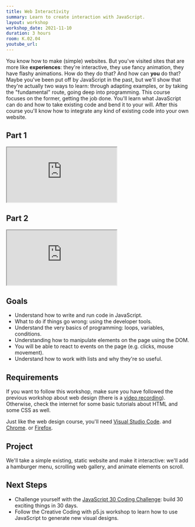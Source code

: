 ```yaml
---
title: Web Interactivity
summary: Learn to create interaction with JavaScript.
layout: workshop
workshop_date: 2021-11-10
duration: 3 hours
room: K.02.04
youtube_url: 
---
```


You know how to make (simple) websites. But you've visited sites that are more like **experiences**: they're interactive, they use fancy animation, they have flashy animations. How do they do that? And how can **you** do that? Maybe you've been put off by JavaScript in the past, but we'll show that they're actually two ways to learn: through adapting examples, or by taking the "fundamental" route, going deep into programming. This course focuses on the former, getting the job done. You'll learn what JavaScript can do and how to take existing code and bend it to your will. After this course you'll know how to integrate any kind of existing code into your own website.


## Part 1
<div class="embed-responsive embed-responsive-16by9">
  <iframe class="embed-responsive-item" src="https://www.youtube.com/embed/AZQrTeOYqMo"></iframe>
</div>

## Part 2
<div class="embed-responsive embed-responsive-16by9">
  <iframe class="embed-responsive-item" src="https://www.youtube.com/embed/iiVn0glYP90"></iframe>
</div>


## Goals

- Understand how to write and run code in JavaScript.
- What to do if things go wrong: using the developer tools.
- Understand the very basics of programming: loops, variables, conditions.
- Understanding how to manipulate elements on the page using the DOM.
- You will be able to react to events on the page (e.g. clicks, mouse movement).
- Understand how to work with lists and why they're so useful.

## Requirements

If you want to follow this workshop, make sure you have followed the previous workshop about web design (there is a [video recording](https://www.youtube.com/watch?v=cmdcECj7_V0)). Otherwise, check the internet for some basic tutorials about HTML and some CSS as well.

Just like the web design course, you'll need [Visual Studio Code](https://code.visualstudio.com/). and [Chrome](https://www.google.com/chrome/). or [Firefox](https://www.mozilla.org/firefox).



## Project

We'll take a simple existing, static website and make it interactive: we'll add a hamburger menu, scrolling web gallery, and animate elements on scroll.

## Next Steps

- Challenge yourself with the [JavaScript 30 Coding Challenge](https://javascript30.com/): build 30 exciting things in 30 days.
- Follow the Creative Coding with p5.js workshop to learn how to use JavaScript to generate new visual designs.
